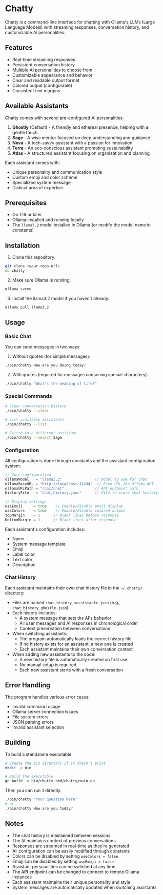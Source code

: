 # Chatty

Chatty is a command-line interface for chatting with Ollama's LLMs (Large Language Models) with streaming responses, conversation history, and customizable AI personalities.

## Features

- Real-time streaming responses
- Persistent conversation history
- Multiple AI personalities to choose from
- Customizable appearance and behavior
- Clear and readable output format
- Colored output (configurable)
- Consistent text margins

## Available Assistants

Chatty comes with several pre-configured AI personalities:

1. **Ghostly** (Default) - A friendly and ethereal presence, helping with a gentle touch
2. **Sage** - A wise mentor focused on deep understanding and guidance
3. **Nova** - A tech-savvy assistant with a passion for innovation
4. **Terra** - An eco-conscious assistant promoting sustainability
5. **Atlas** - A structured assistant focusing on organization and planning

Each assistant comes with:

- Unique personality and communication style
- Custom emoji and color scheme
- Specialized system message
- Distinct area of expertise

## Prerequisites

- Go 1.16 or later
- Ollama installed and running locally
- The `llama3.2` model installed in Ollama (or modify the model name in constants)

## Installation

1. Clone this repository:

```bash
git clone <your-repo-url>
cd chatty
```

2. Make sure Ollama is running:

```bash
ollama serve
```

3. Install the llama3.2 model if you haven't already:

```bash
ollama pull llama3.2
```

## Usage

### Basic Chat

You can send messages in two ways:

1. Without quotes (for simple messages):

```bash
./bin/chatty How are you doing today?
```

2. With quotes (required for messages containing special characters):

```bash
./bin/chatty "What's the meaning of life?"
```

### Special Commands

```bash
# Clear conversation history
./bin/chatty --clear

# List available assistants
./bin/chatty --list

# Switch to a different assistant
./bin/chatty --select Sage
```

### Configuration

All configuration is done through constants and the assistant configuration system:

```go
// Core configuration
ollamaModel   = "llama3.2"               // Model to use for chat
ollamaBaseURL = "http://localhost:11434"  // Base URL for Ollama API
ollamaURLPath = "/api/chat"              // API endpoint path
historyFile   = "chat_history.json"      // File to store chat history

// Display settings
useEmoji     = true    // Enable/disable emoji display
useColors    = true    // Enable/disable colored output
topMargin    = 1      // Blank lines before response
bottomMargin = 1      // Blank lines after response
```

Each assistant's configuration includes:

- Name
- System message template
- Emoji
- Label color
- Text color
- Description

### Chat History

Each assistant maintains their own chat history file in the `~/.chatty/` directory:

- Files are named `chat_history_<assistant>.json` (e.g., `chat_history_ghostly.json`)
- Each history includes:
  - A system message that sets the AI's behavior
  - All user messages and AI responses in chronological order
  - Context preservation between conversations
- When switching assistants:
  - The program automatically loads the correct history file
  - If no history exists for an assistant, a new one is created
  - Each assistant maintains their own conversation context
- When adding new assistants to the code:
  - A new history file is automatically created on first use
  - No manual setup is required
  - Each new assistant starts with a fresh conversation

## Error Handling

The program handles various error cases:

- Invalid command usage
- Ollama server connection issues
- File system errors
- JSON parsing errors
- Invalid assistant selection

## Building

To build a standalone executable:

```bash
# Create the bin directory if it doesn't exist
mkdir -p bin

# Build the executable
go build -o bin/chatty cmd/chatty/main.go
```

Then you can run it directly:

```bash
./bin/chatty "Your question here"
# or
./bin/chatty How are you today?
```

## Notes

- The chat history is maintained between sessions
- The AI maintains context of previous conversations
- Responses are streamed in real-time as they're generated
- All configuration can be easily modified through constants
- Colors can be disabled by setting `useColors = false`
- Emoji can be disabled by setting `useEmoji = false`
- Assistant personalities can be switched at any time
- The API endpoint can be changed to connect to remote Ollama instances
- Each assistant maintains their unique personality and style
- System messages are automatically updated when switching assistants
